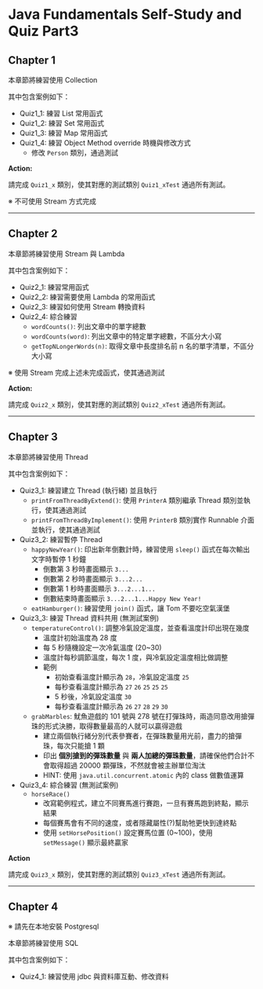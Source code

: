 # Java Fundamentals Self-Study and Quiz Part3

## Chapter 1

本章節將練習使用 Collection

其中包含案例如下：

- Quiz1_1: 練習 List 常用函式
- Quiz1_2: 練習 Set 常用函式
- Quiz1_3: 練習 Map 常用函式
- Quiz1_4: 練習 Object Method override 時機與修改方式
  - 修改 `Person` 類別，通過測試

**Action:**

請完成 `Quiz1_x` 類別，使其對應的測試類別 `Quiz1_xTest` 通過所有測試。

※ 不可使用 Stream 方式完成

---

## Chapter 2

本章節將練習使用 Stream 與 Lambda

其中包含案例如下：

- Quiz2_1: 練習常用函式
- Quiz2_2: 練習需要使用 Lambda 的常用函式
- Quiz2_3: 練習如何使用 Stream 轉換資料
- Quiz2_4: 綜合練習
  - `wordCounts()`: 列出文章中的單字總數
  - `wordCounts(word)`: 列出文章中的特定單字總數，不區分大小寫
  - `getTopNLongerWords(n)`: 取得文章中長度排名前 n 名的單字清單，不區分大小寫

※ 使用 Stream 完成上述未完成函式，使其通過測試
  
**Action:**

請完成 `Quiz2_x` 類別，使其對應的測試類別 `Quiz2_xTest` 通過所有測試。

---

## Chapter 3

本章節將練習使用 Thread

其中包含案例如下：

- Quiz3_1: 練習建立 Thread (執行緒) 並且執行
  - `printFromThreadByExtend()`: 使用 `PrinterA` 類別繼承 Thread 類別並執行，使其通過測試
  - `printFromThreadByImplement()`: 使用 `PrinterB` 類別實作 Runnable 介面並執行，使其通過測試
- Quiz3_2: 練習暫停 Thread
  - `happyNewYear()`: 印出新年倒數計時，練習使用 `sleep()` 函式在每次輸出文字時暫停 1 秒鐘
    - 倒數第 3 秒時畫面顯示 `3...`
    - 倒數第 2 秒時畫面顯示 `3...2...`
    - 倒數第 1 秒時畫面顯示 `3...2...1...`
    - 倒數結束時畫面顯示 `3...2...1...Happy New Year!`
  - `eatHamburger()`: 練習使用 `join()` 函式，讓 Tom 不要吃空氣漢堡
- Quiz3_3: 練習 Thread 資料共用 (無測試案例)
  - `temperatureControl()`: 調整冷氣設定溫度，並查看溫度計印出現在幾度
    - 溫度計初始溫度為 28 度
    - 每 5 秒隨機設定一次冷氣溫度 (20~30)
    - 溫度計每秒調節溫度，每次 1 度，與冷氣設定溫度相比做調整
    - 範例
      - 初始查看溫度計顯示為 `28`，冷氣設定溫度 `25`
      - 每秒查看溫度計顯示為 `27` `26` `25` `25` `25`
      - 5 秒後，冷氣設定溫度 `30`
      - 每秒查看溫度計顯示為 `26` `27` `28` `29` `30`
  - `grabMarbles`: 魷魚遊戲的 101 號與 278 號在打彈珠時，兩造同意改用搶彈珠的形式決勝，取得數量最高的人就可以贏得遊戲
    - 建立兩個執行緒分別代表參賽者，在彈珠數量用光前，盡力的搶彈珠，每次只能搶 1 顆
    - 印出 **個別搶到的彈珠數量** 與 **兩人加總的彈珠數量**，請確保他們合計不會取得超過 20000 顆彈珠，不然就會被主辦單位淘汰
    - HINT: 使用 `java.util.concurrent.atomic` 內的 class 做數值運算
- Quiz3_4: 綜合練習 (無測試案例)
  - `horseRace()`
    - 改寫範例程式，建立不同賽馬進行賽跑，一旦有賽馬跑到終點，顯示結果
    - 每個賽馬會有不同的速度，或者隱藏屬性(?)幫助牠更快到達終點
    - 使用 `setHorsePosition()` 設定賽馬位置 (0~100)，使用 `setMessage()` 顯示最終贏家

**Action**

請完成 `Quiz3_x` 類別，使其對應的測試類別 `Quiz3_xTest` 通過所有測試。

---

## Chapter 4

※ 請先在本地安裝 Postgresql

本章節將練習使用 SQL

其中包含案例如下：

- Quiz4_1: 練習使用 jdbc 與資料庫互動、修改資料
